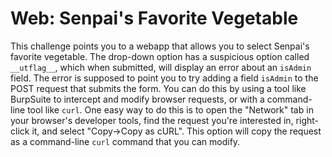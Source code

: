# Web: Senpai's Favorite Vegetable
This challenge points you to a webapp that allows you to select Senpai's favorite vegetable. The
drop-down option has a suspicious option called `__utflag__`, which when submitted, will display an
error about an `isAdmin` field. The error is supposed to point you to try adding a field `isAdmin`
to the POST request that submits the form. You can do this by using a tool like BurpSuite to
intercept and modify browser requests, or with a command-line tool like `curl`. One easy way to do
this is to open the "Network" tab in your browser's developer tools, find the request you're
interested in, right-click it, and select "Copy-\>Copy as cURL". This option will copy the request
as a command-line `curl` command that you can modify.

